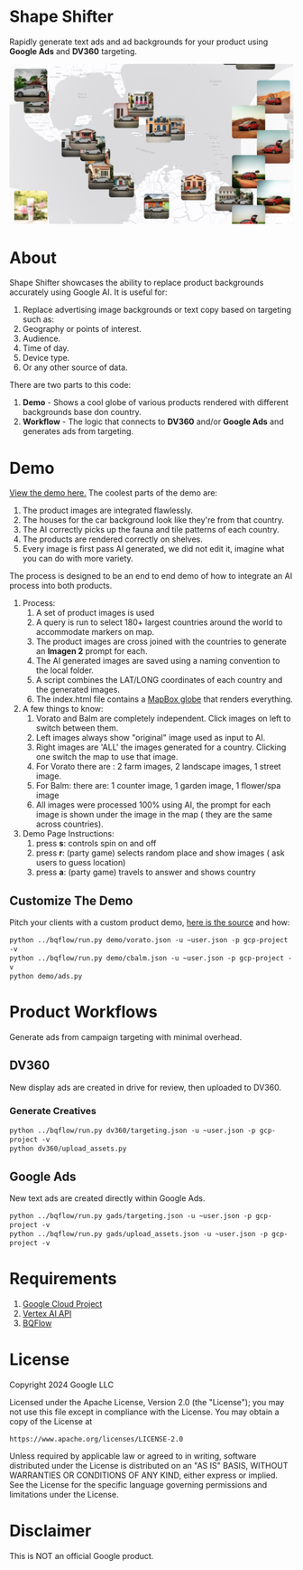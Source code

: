 # Shape Shifter

Rapidly generate text ads and ad backgrounds for your product using **Google Ads** and **DV360** targeting.

[![Shape Shifter Demo](docs/shape_shifter_demo.jpg)](https://google-marketing-solutions.github.io/shape_shifter/)

# About 

Shape Shifter showcases the ability to replace product backgrounds
accurately using Google AI.  It is useful for:

1. Replace advertising image backgrounds or text copy based on targeting such as:
  1. Geography or points of interest.
  2. Audience.
  3. Time of day.
  4. Device type.
  5. Or any other source of data.

There are two parts to this code:

1. **Demo** - Shows a cool globe of various products rendered with different backgrounds base don country.
1. **Workflow** - The logic that connects to **DV360** and/or **Google Ads** and generates ads from targeting.

# Demo

[View the demo here.](https://google-marketing-solutions.github.io/shape_shifter/) The coolest parts of the demo are:

1. The product images are integrated flawlessly.
1. The houses for the car background look like they're from that country.
1. The AI correctly picks up the fauna and tile patterns of each country.
1. The products are rendered correctly on shelves.
1. Every image is first pass AI generated, we did not edit it, imagine what you can do with more variety.

The process is designed to be an end to end demo of how to integrate an AI process into both products.

1. Process:
   1. A set of product images is used 
   1. A query is run to select 180+ largest countries around the world to accommodate markers on map.  
   1. The product images are cross joined with the countries to generate an **Imagen 2** prompt for each.  
   1. The AI generated images are saved using a naming convention to the local folder.  
   1. A script combines the LAT/LONG coordinates of each country and the generated images.  
   1. The index.html file contains a [MapBox globe](https://docs.mapbox.com/mapbox-gl-js/api/markers/) that renders everything.
1. A few things to know:  
   1. Vorato and Balm are completely independent. Click images on left to switch between them.  
   2. Left images always show "original" image used as input to AI.  
   3. Right images are 'ALL' the images generated for a country. Clicking one switch the map to use that image.  
   4. For Vorato there are : 2 farm images, 2 landscape images, 1 street image.  
   5. For Balm: there are: 1 counter image, 1 garden image, 1 flower/spa image  
   6. All images were processed 100% using AI, the prompt for each image is shown under the image in the map ( they are the same across countries).
1. Demo Page Instructions:  
   1. press **s**: controls spin on and off  
   2. press **r**: (party game) selects random place and show images ( ask users to guess location)  
   3. press **a**: (party game) travels to answer and shows country  

## Customize The Demo

Pitch your clients with a custom product demo, [here is the source](https://github.com/google-marketing-solutions/shape_shifter/tree/main/demo) and how:

```
python ../bqflow/run.py demo/vorato.json -u ~user.json -p gcp-project -v
python ../bqflow/run.py demo/cbalm.json -u ~user.json -p gcp-project -v
python demo/ads.py 
```

# Product Workflows

Generate ads from campaign targeting with minimal overhead.

## DV360

New display ads are created in drive for review, then uploaded to DV360.

### Generate Creatives

```
python ../bqflow/run.py dv360/targeting.json -u ~user.json -p gcp-project -v
python dv360/upload_assets.py 
```

## Google Ads

New text ads are created directly within Google Ads.  

```
python ../bqflow/run.py gads/targeting.json -u ~user.json -p gcp-project -v
python ../bqflow/run.py gads/upload_assets.json -u ~user.json -p gcp-project -v
```

# Requirements
1. [Google Cloud Project](https://cloud.google.com)
1. [Vertex AI API](https://console.cloud.google.com/marketplace/product/google/aiplatform.googleapis.com)
1. [BQFlow](https://github.com/google-marketing-solutions/bqflow)

# License

Copyright 2024 Google LLC

Licensed under the Apache License, Version 2.0 (the "License");
you may not use this file except in compliance with the License.
You may obtain a copy of the License at

    https://www.apache.org/licenses/LICENSE-2.0

Unless required by applicable law or agreed to in writing, software
distributed under the License is distributed on an "AS IS" BASIS,
WITHOUT WARRANTIES OR CONDITIONS OF ANY KIND, either express or implied.
See the License for the specific language governing permissions and
limitations under the License.

# Disclaimer

This is NOT an official Google product.
